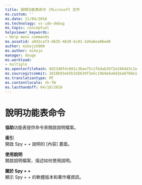```yaml
---
title: 說明功能表命令 |Microsoft 文件
ms.custom: ''
ms.date: 11/04/2016
ms.technology: vs-ide-debug
ms.topic: conceptual
helpviewer_keywords:
- Help menu commands
ms.assetid: a842caf3-d635-4620-bc81-1d4a6ea06ed6
author: mikejo5000
ms.author: mikejo
manager: douge
ms.workload:
- multiple
ms.openlocfilehash: 0d23d0fdc601c36ae75c1fbdab2bf2e1964d3c2e
ms.sourcegitcommit: 3d10b93eb5b326639f3e5c19b9e6a8d1ba078de1
ms.translationtype: MT
ms.contentlocale: zh-TW
ms.lasthandoff: 04/18/2018
---
```

# <a name="help-menu-commands"></a>說明功能表命令
**協助**功能表提供命令來開啟說明檔案。  
  
 **索引**  
 開啟 Spy + + 說明的 [內容] 畫面。  
  
 **使用說明**  
 開啟說明檔案，描述如何使用說明。  
  
 **關於 Spy + +**  
 顯示 Spy + + 的軟體版本和著作權資訊。